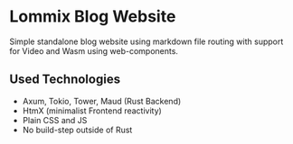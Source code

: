 # Lommix Blog Website

Simple standalone blog website using markdown file routing with support for Video and Wasm using web-components.

## Used Technologies

-   Axum, Tokio, Tower, Maud (Rust Backend)
-   HtmX (minimalist Frontend reactivity)
-   Plain CSS and JS
-   No build-step outside of Rust
